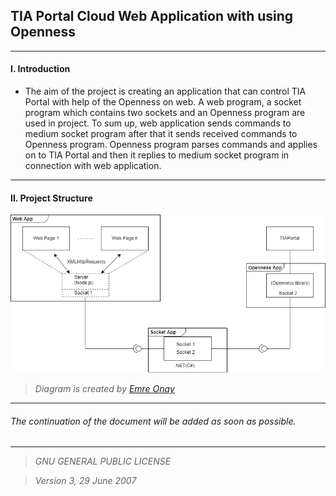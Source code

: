 
## TIA Portal Cloud Web Application with using Openness

---

#### I. Introduction

* The aim of the project is creating an application that can control TIA Portal with help of the Openness on web.
A web program, a socket program which contains two sockets and an Openness program are used in project. 
To sum up, web application sends commands to medium socket program after that it sends received commands to Openness program. 
Openness program parses commands and applies on to TIA Portal 
and then it replies to medium socket program in connection with web application.
---

#### II.  Project Structure

![docs/project_structure.png](docs/project_structure.png "Main Diagram of the project")

> *Diagram is created by [Emre Onay](https://github.com/onayem)*

---


###### *The continuation of the document will be added as soon as possible.*

---

> *GNU GENERAL PUBLIC LICENSE*

> *Version 3, 29 June 2007*
